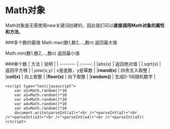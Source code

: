 Math对象
===================

Math对象是无需使用new关键词创建的，因此我们可以**直接调用Math对象的属性和方法**。

###多个数的最值
Math.max(数1,数2,…,数n) 
返回最大值

Math.min(数1,数2,…,数n)
返回最小值

###单个数
| 方法       | 说明    |
| --------   | :-----:   |
|abs(x)        | 返回绝对值 |
| sqrt(x)        | 返回平方根         |
| pow(x,y)        | x是底数，y是幂数        |
|**round(x)**       | 四舍五入取整    |
|**ceil(x)**       | 向上取整    |
|**floor(x)**       | 向下取整    |
|**random()**      | 生成0-1间随机数字  |


	<script type="text/javascript">
		var a1=Math.random()*10
		var a2=Math.random()*10
		var a3=Math.random()*10
		var a4=Math.random()*10
		var a5=Math.random()*10
		document.write(parseInt(a1)+"<br />"+parseInt(a2)+"<br />"+parseInt(a3)+"<br />"+parseInt(a4)+"<br />"+parseInt(a5))
	</script>